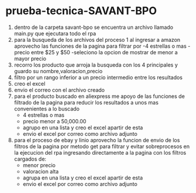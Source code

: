 # prueba-tecnica-SAVANT-BPO

1) dentro de la carpeta savant-bpo se encuentra un archivo llamado main.py que ejecutara todo el rpa
2) para la busqueda de los archivos del proceso 1 al ingresar a amazon aprovecho las funciones de la pagina para filtrar por
   -4 estrellas o mas 
   -precio entre $25 y $50
   -seleciono la opcion de mostrar de menor a mayor precio
3) recorro los producto que arroja la busqueda con los 4 principales y guardo su nombre,valoracion,precio 
4) filtro por un rango inferior a un precio intermedio entre los resultados
5) creo el excel 
6) envio el correo con el archivo creado
7) para el producto buscado en aliexpress me apoyo de las funciones de filtrado de la pagina para reducir los resultados a unos mas convenientes a lo buscado 
   - 4 estrellas o mas
   - precio menor  a 50,000.00
   - agrupo en una lista y creo el excel apartir de esta
   - envio el excel por correo como archivo adjunto
8) para el proceso de ebay y linio aprovecho la funcion de envio de los filtros de la pagina por metodo get para filtrar y evitar sobreprocesos en la ejecucion del rpa ingresando directamente a la pagina con los  filtros cargados de:
   - menor precio
   - valoracion alta
   - agrupa en una lista y creo el excel apartir de esta
   - envio el excel por correo como archivo adjunto
